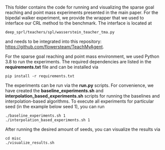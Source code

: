 This folder contains the code for running and visualizing the sparse goal reaching and point mass experiments presented in the main paper.
For the bipedal walker experiment, we provide the wrapper that we used to interface our CRL method to the benchmark. The interface is located at 
````
deep_sprl/teachers/spl/wasserstein_teacher_tma.py
````
and needs to be integrated into this repository: https://github.com/flowersteam/TeachMyAgent.  

For the sparse goal reaching and point mass environment, we used Python 3.8 to run the experiments. The required dependencies are listed in the **requirements.txt**
file and can be installed via
```shell script
pip install -r requirements.txt
```
The experiments can be run via the **run.py** scripts. For convenience, we have created the 
**baseline_experiments.sh** and **interpolation_based_experiments.sh** scripts for running the baselines and interpolation-based algorithms.  To execute all experiments for particular seed (in the example
below seed 1), you can run
```shell script
./baseline_experiments.sh 1
./interpolation_based_experiments.sh 1
```
After running the desired amount of seeds, you can visualize the results via
```shell script
cd misc
./visualize_results.sh
```
